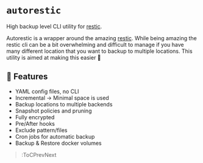 # `autorestic`

High backup level CLI utility for [restic](https://restic.net/).

Autorestic is a wrapper around the amazing [restic](https://restic.net/). While being amazing the restic cli can be a bit overwhelming and difficult to manage if you have many different location that you want to backup to multiple locations. This utility is aimed at making this easier 🙂

## 🌈 Features

- YAML config files, no CLI
- Incremental -> Minimal space is used
- Backup locations to multiple backends
- Snapshot policies and pruning
- Fully encrypted
- Pre/After hooks
- Exclude pattern/files
- Cron jobs for automatic backup
- Backup & Restore docker volumes

> :ToCPrevNext
